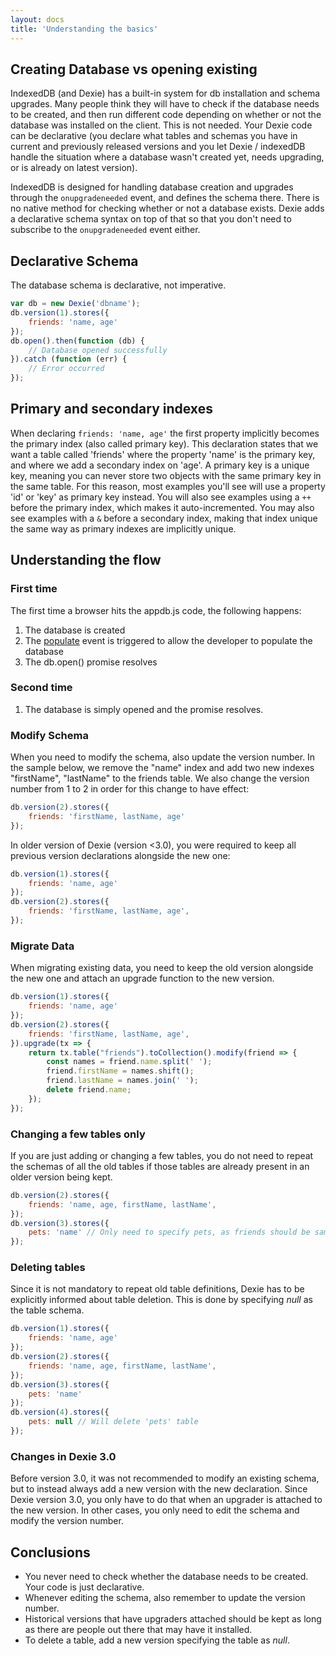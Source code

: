 ```yaml
---
layout: docs
title: 'Understanding the basics'
---
```


## Creating Database vs opening existing

IndexedDB (and Dexie) has a built-in system for db installation and schema upgrades. Many people think they will have to check if the database needs to be created, and then run different code depending on whether or not the database was installed on the client. This is not needed. Your Dexie code can be declarative (you declare what tables and schemas you have in current and previously released versions and you let Dexie / indexedDB handle the situation where a database wasn't created yet, needs upgrading, or is already on latest version).

IndexedDB is designed for handling database creation and upgrades through the `onupgradeneeded` event, and defines the schema there. There is no native method for checking whether or not a database exists. Dexie adds a declarative schema syntax on top of that so that you don't need to subscribe to the `onupgradeneeded` event either. 

## Declarative Schema 
The database schema is declarative, not imperative. 

```javascript
var db = new Dexie('dbname');
db.version(1).stores({
    friends: 'name, age'
});
db.open().then(function (db) {
    // Database opened successfully
}).catch (function (err) {
    // Error occurred
});
```

## Primary and secondary indexes

When declaring `friends: 'name, age'` the first property implicitly becomes the primary index (also called primary key). This declaration states that we want a table called 'friends' where the property 'name' is the primary key, and where we add a secondary index on 'age'. A primary key is a unique key, meaning you can never store two objects with the same primary key in the same table. For this reason, most examples you'll see will use a property 'id' or 'key' as primary key instead. You will also see examples using a `++` before the primary index, which makes it auto-incremented. You may also see examples with a `&` before a secondary index, making that index unique the same way as primary indexes are implicitly unique.

## Understanding the flow

### First time
The first time a browser hits the appdb.js code, the following happens:

1. The database is created
2. The [populate](/docs/Dexie/Dexie.on.populate) event is triggered to allow the developer to populate the database
3. The db.open() promise resolves

### Second time

1. The database is simply opened and the promise resolves.

### Modify Schema

When you need to modify the schema, also update the version number. In the sample below, we remove the "name" index and add two new indexes "firstName", "lastName" to the friends table. We also change the version number from 1 to 2 in order for this change to have effect:

```javascript
db.version(2).stores({
    friends: 'firstName, lastName, age'
});
```

In older version of Dexie (version &lt;3.0), you were required to keep all previous version declarations alongside the new one:

```javascript
db.version(1).stores({
    friends: 'name, age'
});
db.version(2).stores({
    friends: 'firstName, lastName, age',
});
```

### Migrate Data

When migrating existing data, you need to keep the old version alongside the new one and attach an upgrade function to the new version.

```javascript
db.version(1).stores({
    friends: 'name, age'
});
db.version(2).stores({
    friends: 'firstName, lastName, age',
}).upgrade(tx => {
    return tx.table("friends").toCollection().modify(friend => {
        const names = friend.name.split(' ');
        friend.firstName = names.shift();
        friend.lastName = names.join(' ');
        delete friend.name;
    });
});
```

### Changing a few tables only
If you are just adding or changing a few tables, you do not need to repeat the schemas of all the old tables if those tables are already present in an older version being kept.

```javascript
db.version(2).stores({
    friends: 'name, age, firstName, lastName',
});
db.version(3).stores({
    pets: 'name' // Only need to specify pets, as friends should be same as for version 2.
});
```

### Deleting tables
Since it is not mandatory to repeat old table definitions, Dexie has to be explicitly informed about table deletion. This is done by specifying *null* as the table schema.

```javascript
db.version(1).stores({
    friends: 'name, age'
});
db.version(2).stores({
    friends: 'name, age, firstName, lastName',
});
db.version(3).stores({
    pets: 'name'
});
db.version(4).stores({
    pets: null // Will delete 'pets' table
});
```

### Changes in Dexie 3.0
Before version 3.0, it was not recommended to modify an existing schema, but to instead always add a new version with the new declaration. Since Dexie version 3.0, you only have to do that when an upgrader is attached to the new version. In other cases, you only need to edit the schema and modify the version number.

## Conclusions

* You never need to check whether the database needs to be created. Your code is just declarative.
* Whenever editing the schema, also remember to update the version number.
* Historical versions that have upgraders attached should be kept as long as there are people out there that may have it installed.
* To delete a table, add a new version specifying the table as *null*.
